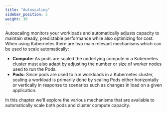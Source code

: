 ```yaml
---
title: "Autoscaling"
sidebar_position: 5
weight: 30
---
```


Autoscaling monitors your workloads and automatically adjusts capacity to maintain steady, predictable performance while also optimizing for cost. When using Kubernetes there are two main relevant mechanisms which can be used to scale automatically:

* **Compute:** As pods are scaled the underlying compute in a Kubernetes cluster must also adapt by adjusting the number or size of worker nodes used to run the Pods.
* **Pods:** Since pods are used to run workloads in a Kubernetes cluster, scaling a workload is primarily done by scaling Pods either horizontally or vertically in response to scenarios such as changes in load on a given application.

In this chapter we'll explore the various mechanisms that are available to automatically scale both pods and cluster compute capacity.
